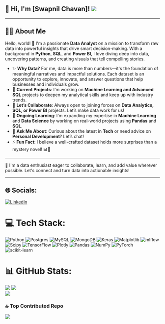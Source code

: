 
## 👋 Hi, I'm [Swapnil Chavan]!  [![](https://visitcount.itsvg.in/api?id=tushar384&icon=0&color=0)](https://visitcount.itsvg.in)
----
## 🚀💫 About Me
Hello, world! 👋 I'm a passionate **Data Analyst** on a mission to transform raw data into powerful insights that drive smart decision-making. With a background in **Python**, **SQL**, and **Power BI**, I love diving deep into data, uncovering patterns, and creating visuals that tell compelling stories.

- ✨ **Why Data?** For me, data is more than numbers—it's the foundation of meaningful narratives and impactful solutions. Each dataset is an opportunity to explore, innovate, and 
      answer questions that help businesses and individuals grow.
- 🔭 **Current Projects**: I'm working on **Machine Learning and Advanced SQL** projects to deepen my analytical skills and keep up with industry trends.
- 👯 **Let’s Collaborate**: Always open to joining forces on **Data Analytics, SQL, or Power BI** projects. Let’s make data work for us!
- 🌱 **Ongoing Learning**: I'm expanding my expertise in **Machine Learning** and **Data Science** by working on real-world projects using **Pandas** and **SQL**.
- 💬 **Ask Me About**: Curious about the latest in **Tech** or need advice on **Personal Development**? Let’s chat!
- ⚡ **Fun Fact**: I believe a well-crafted dataset holds more surprises than a mystery novel! 📊📖

----

🌟 I'm a data enthusiast eager to collaborate, learn, and add value wherever possible. Let's connect and turn data into actionable insights!

----

## 🌐 Socials:
[![LinkedIn](https://img.shields.io/badge/LinkedIn-%230077B5.svg?logo=linkedin&logoColor=white)](https://linkedin.com/in/https://www.linkedin.com/in/swapnil-chavan-365950205/) 

# 💻 Tech Stack:
![Python](https://img.shields.io/badge/python-3670A0?style=plastic&logo=python&logoColor=ffdd54) ![Postgres](https://img.shields.io/badge/postgres-%23316192.svg?style=plastic&logo=postgresql&logoColor=white) ![MySQL](https://img.shields.io/badge/mysql-4479A1.svg?style=plastic&logo=mysql&logoColor=white) ![MongoDB](https://img.shields.io/badge/MongoDB-%234ea94b.svg?style=plastic&logo=mongodb&logoColor=white) ![Keras](https://img.shields.io/badge/Keras-%23D00000.svg?style=plastic&logo=Keras&logoColor=white) ![Matplotlib](https://img.shields.io/badge/Matplotlib-%23ffffff.svg?style=plastic&logo=Matplotlib&logoColor=black) ![mlflow](https://img.shields.io/badge/mlflow-%23d9ead3.svg?style=plastic&logo=numpy&logoColor=blue) ![Scipy](https://img.shields.io/badge/SciPy-%230C55A5.svg?style=plastic&logo=scipy&logoColor=%white) ![TensorFlow](https://img.shields.io/badge/TensorFlow-%23FF6F00.svg?style=plastic&logo=TensorFlow&logoColor=white) ![Plotly](https://img.shields.io/badge/Plotly-%233F4F75.svg?style=plastic&logo=plotly&logoColor=white) ![Pandas](https://img.shields.io/badge/pandas-%23150458.svg?style=plastic&logo=pandas&logoColor=white) ![NumPy](https://img.shields.io/badge/numpy-%23013243.svg?style=plastic&logo=numpy&logoColor=white) ![PyTorch](https://img.shields.io/badge/PyTorch-%23EE4C2C.svg?style=plastic&logo=PyTorch&logoColor=white) ![scikit-learn](https://img.shields.io/badge/scikit--learn-%23F7931E.svg?style=plastic&logo=scikit-learn&logoColor=white)
# 📊 GitHub Stats:
![](https://github-readme-stats.vercel.app/api?username=tushar384&theme=radical&hide_border=false&include_all_commits=true&count_private=false)
![](https://github-readme-streak-stats.herokuapp.com/?user=tushar384&theme=radical&hide_border=false)<br/>
![](https://github-readme-stats.vercel.app/api/top-langs/?username=tushar384&theme=radical&hide_border=false&include_all_commits=true&count_private=false&layout=compact)

### 🔝 Top Contributed Repo
![](https://github-contributor-stats.vercel.app/api?username=tushar384&limit=5&theme=radical&combine_all_yearly_contributions=true)




<!-- Proudly created with GPRM ( https://gprm.itsvg.in ) -->
